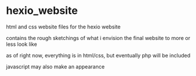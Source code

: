 # hexio_website
html and css website files for the hexio website

contains the rough sketchings of what i envision the final website to more or less look like

as of right now, everything is in html/css, but eventually php will be included

javascript may also make an appearance

